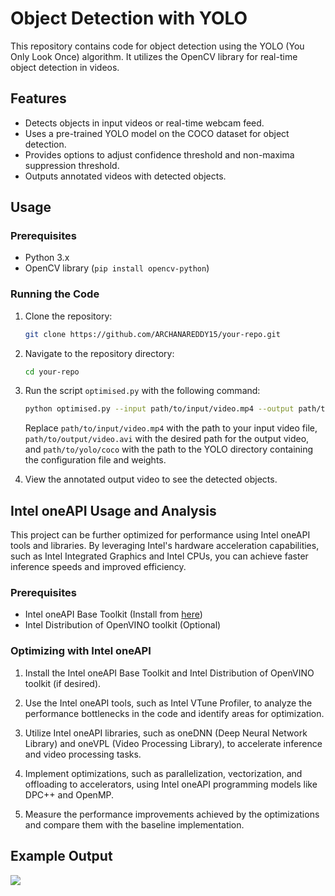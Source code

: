 # Object Detection with YOLO

This repository contains code for object detection using the YOLO (You Only Look Once) algorithm. It utilizes the OpenCV library for real-time object detection in videos.

## Features

- Detects objects in input videos or real-time webcam feed.
- Uses a pre-trained YOLO model on the COCO dataset for object detection.
- Provides options to adjust confidence threshold and non-maxima suppression threshold.
- Outputs annotated videos with detected objects.

## Usage

### Prerequisites

- Python 3.x
- OpenCV library (`pip install opencv-python`)

### Running the Code

1. Clone the repository:

    ```bash
    git clone https://github.com/ARCHANAREDDY15/your-repo.git
    ```

2. Navigate to the repository directory:

    ```bash
    cd your-repo
    ```

3. Run the script `optimised.py` with the following command:

    ```bash
    python optimised.py --input path/to/input/video.mp4 --output path/to/output/video.avi --yolo path/to/yolo/coco
    ```

    Replace `path/to/input/video.mp4` with the path to your input video file, `path/to/output/video.avi` with the desired path for the output video, and `path/to/yolo/coco` with the path to the YOLO directory containing the configuration file and weights.

4. View the annotated output video to see the detected objects.

## Intel oneAPI Usage and Analysis

This project can be further optimized for performance using Intel oneAPI tools and libraries. By leveraging Intel's hardware acceleration capabilities, such as Intel Integrated Graphics and Intel CPUs, you can achieve faster inference speeds and improved efficiency.

### Prerequisites

- Intel oneAPI Base Toolkit (Install from [here](https://software.intel.com/content/www/us/en/develop/tools/oneapi/base-toolkit/download.html))
- Intel Distribution of OpenVINO toolkit (Optional)

### Optimizing with Intel oneAPI

1. Install the Intel oneAPI Base Toolkit and Intel Distribution of OpenVINO toolkit (if desired).

2. Use the Intel oneAPI tools, such as Intel VTune Profiler, to analyze the performance bottlenecks in the code and identify areas for optimization.

3. Utilize Intel oneAPI libraries, such as oneDNN (Deep Neural Network Library) and oneVPL (Video Processing Library), to accelerate inference and video processing tasks.

4. Implement optimizations, such as parallelization, vectorization, and offloading to accelerators, using Intel oneAPI programming models like DPC++ and OpenMP.

5. Measure the performance improvements achieved by the optimizations and compare them with the baseline implementation.

## Example Output

<img src="https://github.com/ARCHANAREDDY15/Object_Detection/blob/main/car.gif">

